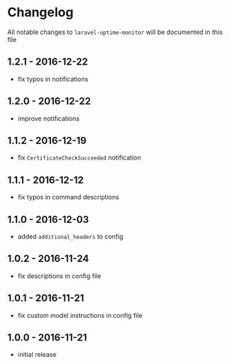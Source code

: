 # Changelog

All notable changes to `laravel-uptime-monitor` will be documented in this file

## 1.2.1 - 2016-12-22

- fix typos in notifications

## 1.2.0 - 2016-12-22

- improve notifications

## 1.1.2 - 2016-12-19

- fix `CertificateCheckSucceeded` notification

## 1.1.1 - 2016-12-12

- fix typos in command descriptions

## 1.1.0 - 2016-12-03

- added `additional_headers` to config

## 1.0.2 - 2016-11-24

- fix descriptions in config file

## 1.0.1 - 2016-11-21

- fix custom model instructions in config file

## 1.0.0 - 2016-11-21

- initial release
